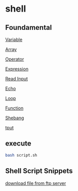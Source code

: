 # shell

## Foundamental

[Variable](linux-shell-variable.md)

[Array](linux-shell-array.md)

[Operator](linux-shell-operators.md)

[Expression](linux-shell-expressions.md)

[Read Input](linux-shell-read.md)

[Echo](linux-shell-echo.md)

[Loop](linux-shell-flow-control.md)

[Function](linux-shell-function.md)

[Shebang](linux-shell-script-shebang.md)

[tput](linux-shell-tput.md)

## execute

```sh
bash script.sh
```

## Shell Script Snippets

[download file from ftp server](/sorted/Code-Snippet/shell/download-file-from-ftp-server.md)

